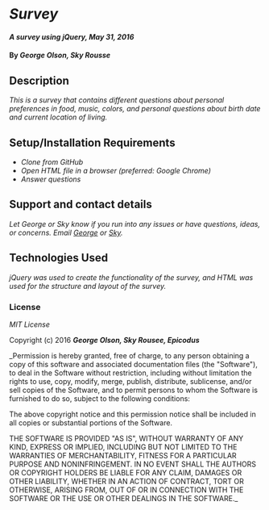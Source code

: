 # _Survey_

#### _A survey using jQuery, May 31, 2016_

#### By _**George Olson, Sky Rousse**_

## Description

_This is a survey that contains different questions about personal preferences in food, music, colors, and personal questions about birth date and current location of living._

## Setup/Installation Requirements

* _Clone from GitHub_
* _Open HTML file in a browser (preferred: Google Chrome)_
* _Answer questions_

## Support and contact details

_Let George or Sky know if you run into any issues or have questions, ideas, or concerns. Email <a href="mailto:georgeolson92@gmail.com">George</a> or <a href="mailto:skyrousse@gmail.com">Sky</a>._

## Technologies Used

_jQuery was used to create the functionality of the survey, and HTML was used for the structure and layout of the survey._

### License

*MIT License*

Copyright (c) 2016 **_George Olson, Sky Rousee, Epicodus_**

_Permission is hereby granted, free of charge, to any person obtaining a copy
of this software and associated documentation files (the "Software"), to deal
in the Software without restriction, including without limitation the rights
to use, copy, modify, merge, publish, distribute, sublicense, and/or sell
copies of the Software, and to permit persons to whom the Software is
furnished to do so, subject to the following conditions:

The above copyright notice and this permission notice shall be included in all
copies or substantial portions of the Software.

THE SOFTWARE IS PROVIDED "AS IS", WITHOUT WARRANTY OF ANY KIND, EXPRESS OR
IMPLIED, INCLUDING BUT NOT LIMITED TO THE WARRANTIES OF MERCHANTABILITY,
FITNESS FOR A PARTICULAR PURPOSE AND NONINFRINGEMENT. IN NO EVENT SHALL THE
AUTHORS OR COPYRIGHT HOLDERS BE LIABLE FOR ANY CLAIM, DAMAGES OR OTHER
LIABILITY, WHETHER IN AN ACTION OF CONTRACT, TORT OR OTHERWISE, ARISING FROM,
OUT OF OR IN CONNECTION WITH THE SOFTWARE OR THE USE OR OTHER DEALINGS IN THE
SOFTWARE._
